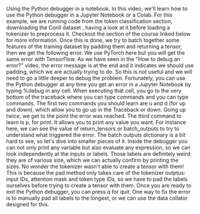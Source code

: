 Using the Python debugger in a notebook. In this video, we'll learn how to use the Python debugger in a Jupyter Notebook or a Colab. For this example, we are running code from the token classification section, downloading the Conll dataset , having a look at it before loading a tokenizer to preprocess it. Checkout the section of the course linked below for more information. Once this is done, we try to batch together some features of the training dataset by padding them and returning a tensor, then we get the following error. We use PyTorch here but you will get the same error with TensorFlow. As we have seen in the "How to debug an error?" video, the error message is at the end and it indicates we should use padding, which we are actually trying to do. So this is not useful and we will need to go a little deeper to debug the problem. Fortunately, you can use the Python debugger at any time you get an error in a Jupyter Notebook by typing %debug in any cell. When executing that cell, you go to the very bottom of the traceback where you can type commands and you can type commands. The first two commands you should learn are u and d (for up and down), which allow you to go up in the Traceback or down. Going up twice, we get to the point the error was reached. The third command to learn is p, for print. It allows you to print any value you want. For instance here, we can see the value of return_tensors or batch_outputs to try to understand what triggered the error. The batch outputs dictionary is a bit hard to see, so let's dive into smaller pieces of it. Inside the debugger you can not only print any variable but also evaluate any expression, so we can look independently at the inputs or labels. Those labels are definitely weird: they are of various size, which we can actually confirm by printing the sizes. No wonder the tokenizer wasn't able to create a tensor with them! This is because the pad method only takes care of the tokenizer outptus: input IDs, attention mask and token type IDs, so we have to pad the labels ourselves before trying to create a tensor with them. Once you are ready to exit the Python debugger, you can press q for quit. One way to fix the error is to manually pad all labels to the longest, or we can use the data collator designed for this.